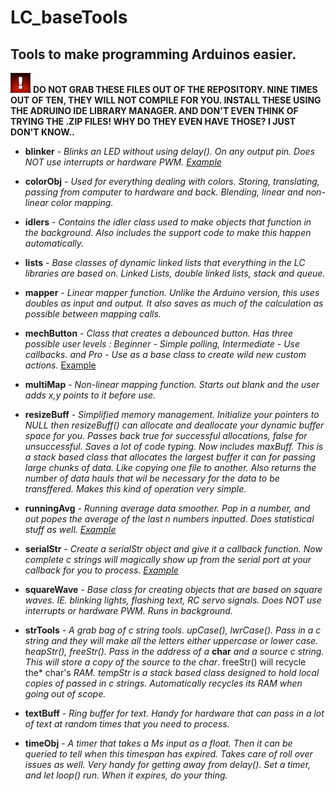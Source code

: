 # LC_baseTools
## Tools to make programming Arduinos easier.

 ![alt text](https://github.com/leftCoast/Arduino/blob/master/libraries/LC_icons/icons/standard/warn32.bmp) **DO NOT GRAB  THESE FILES OUT OF THE REPOSITORY. NINE TIMES OUT OF TEN, THEY WILL NOT COMPILE FOR YOU. INSTALL THESE USING THE ADRUINO IDE LIBRARY MANAGER. AND DON'T EVEN THINK OF TRYING THE .ZIP FILES! WHY DO THEY EVEN HAVE THOSE? I JUST DON'T KNOW..**

- **blinker** - *Blinks an LED without using delay(). On any output pin. Does NOT use interrupts or hardware PWM. [Example](examples/auto_blinkers)*

- **colorObj** - *Used for everything dealing with colors. Storing, translating, passing from computer to hardware and back. Blending, linear and non-linear color mapping.*

- **idlers** - *Contains the idler class used to make objects that function in the background. Also includes the support code to make this happen automatically.*

- **lists** - *Base classes of dynamic linked lists that everything in the LC libraries are based on. Linked Lists, double linked lists, stack and queue.*

- **mapper** - *Linear mapper function. Unlike the Arduino version, this uses doubles as input and output. It also saves as much of the calculation as possible between mapping calls.*

- **mechButton** - *Class that creates a debounced button. Has three possible user levels : Beginner - Simple polling, Intermediate - Use callbacks. and Pro - Use as a base class to create wild new custom actions.* [Example](examples/mechButton_Beginner)

- **multiMap** - *Non-linear mapping function. Starts out blank and the user adds x,y points to it before use.*

- **resizeBuff** - *Simplified memory management. Initialize your pointers to NULL then resizeBuff() can allocate and deallocate your dynamic buffer space for you. Passes back true for successful allocations, false for unsuccessful. Saves a lot of code typing. Now includes maxBuff. This is a stack based class that allocates the largest buffer it can for passing large chunks of data. Like copying one file to another. Also returns the number of data hauls that wil be necessary for the data to be transffered. Makes this kind of operation very simple.*

- **runningAvg** - *Running average data smoother. Pop in a number, and out popes the average of the last n numbers inputted. Does statistical stuff as well. [Example](examples/runningAvg)*

- **serialStr** - *Create a serialStr object and give it a callback function. Now complete c strings will magically show up from the serial port at your callback for you to process. [Example](examples/serialStr)*

- **squareWave** - *Base class for creating objects that are based on square waves. IE. blinking lights, flashing text, RC servo signals. Does NOT use interrupts or hardware PWM. Runs in background.*

- **strTools** - *A grab bag of c string tools. upCase(), lwrCase(). Pass in a c string and they will make all the letters either uppercase or lower case. heapStr(), freeStr(). Pass in the address of a* **char** *and a source c string. This will store a copy of the source to the char*. freeStr() will recycle the*  char's  *RAM. tempStr is a stack based class designed to hold local copies of passed in c strings. Automatically recycles its RAM when going out of scope.*

- **textBuff** - *Ring buffer for text. Handy for hardware that can pass in a lot of text at random times that you need to process.*

- **timeObj** - *A timer that takes a Ms input as a float. Then it can be queried to tell when this timespan has expired. Takes care of roll over issues as well. Very handy for getting away from delay(). Set a timer, and let loop() run. When it expires, do your thing.*
